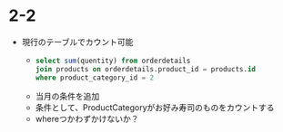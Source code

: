 # 2-2
- 現行のテーブルでカウント可能
  - ```sql
    select sum(quentity) from orderdetails
    join products on orderdetails.product_id = products.id
    where product_category_id = 2
    ``` 
  - 当月の条件を追加
  - 条件として、ProductCategoryがお好み寿司のものをカウントする
  - whereつかわずかけないか？